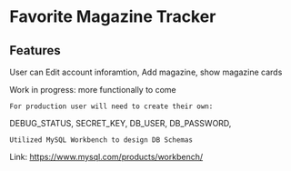 # Favorite Magazine Tracker 

## Features

User can Edit account inforamtion, Add magazine, show magazine cards 

Work in progress: more functionally to come 

`For production user will need to create their own:`

DEBUG_STATUS, 
SECRET_KEY,
DB_USER,
DB_PASSWORD,

`Utilized MySQL Workbench to design DB Schemas`

Link: https://www.mysql.com/products/workbench/

